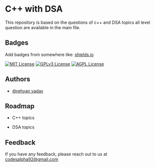 
# C++ with DSA

This repository is based on the questions of c++ and DSA topics 
all level question are available in the main file.


## Badges

Add badges from somewhere like: [shields.io](https://shields.io/)

[![MIT License](https://img.shields.io/badge/License-MIT-green.svg)](https://choosealicense.com/licenses/mit/)
[![GPLv3 License](https://img.shields.io/badge/License-GPL%20v3-yellow.svg)](https://opensource.org/licenses/)
[![AGPL License](https://img.shields.io/badge/license-AGPL-blue.svg)](http://www.gnu.org/licenses/agpl-3.0)


## Authors

- [@rehyan yadav](https://www.github.com/octokatherine)


## Roadmap

- C++ topics    

- DSA topics 


## Feedback

If you have any feedback, please reach out to us at codesalpha92@gmail.com


